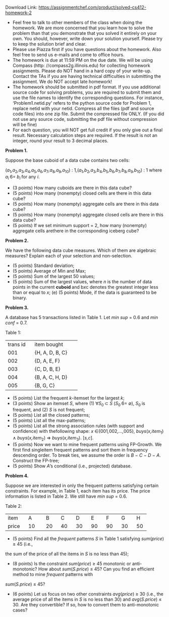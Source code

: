 Download Link: https://assignmentchef.com/product/solved-cs412-homework-2
<br>



<ul>

 <li>Feel free to talk to other members of the class when doing the homework. We are more concerned that you learn how to solve the problem than that you demonstrate that you solved it entirely on your own. You should, however, write down your solution yourself. Please try to keep the solution brief and clear.</li>

 <li>Please use Piazza first if you have questions about the homework. Also feel free to send us e-mails and come to office hours.</li>

 <li>The homework is due at 11:59 PM on the due date. We will be using Compass (http: //compass2g.illinois.edu) for collecting homework assignments. Please do NOT hand in a hard copy of your write-up. Contact the TAs if you are having technical difficulties in submitting the assignment. We do NOT accept late homework!</li>

 <li>The homework should be submitted in pdf format. If you use additional source code for solving problems, you are required to submit them and use the file names to identify the corresponding questions. For instance, ‘Problem1.netid.py’ refers to the python source code for Problem 1, replace netid with your netid. Compress all the files (pdf and source code files) into one zip file. Submit the compressed file ONLY. (If you did not use any source code, submitting the pdf file without compression will be fine)</li>

 <li>For each question, you will NOT get full credit if you only give out a final result. Necessary calculation steps are required. If the result is not an integer, round your result to 3 decimal places.</li>

</ul>

<strong>Problem 1.</strong>

Suppose the base cuboid of a data cube contains two cells:

(<em>a</em><sub>1</sub><em>,a</em><sub>2</sub><em>,a</em><sub>3</sub><em>,a</em><sub>4</sub><em>,a</em><sub>5</sub><em>,a</em><sub>6</sub><em>,a</em><sub>7</sub><em>,a</em><sub>8</sub><em>,a</em><sub>9</sub><em>,a</em><sub>10</sub>) : 1<em>,</em>(<em>a</em><u><sub>1</sub></u><em>,b</em><sub>2</sub><em>,a</em><u><sub>3</sub></u><em>,b</em><sub>4</sub><em>,b</em><sub>5</sub><em>,b</em><sub>6</sub><em>,b</em><sub>7</sub><em>,b</em><sub>8</sub><em>,a</em><u><sub>9</sub></u><em>,b</em><sub>10</sub>) : 1 where <em>a<sub>i </sub></em>6= <em>b<sub>i </sub></em>for any <em>i</em>.

<ul>

 <li>(3 points) How many cuboids are there in this data cube?</li>

 <li>(5 points) How many (nonempty) closed cells are there in this data cube?</li>

 <li>(5 points) How many (nonempty) aggregate cells are there in this data cube?</li>

 <li>(5 points) How many (nonempty) aggregate closed cells are there in this data cube?</li>

 <li>(5 points) If we set minimum support = 2, how many (nonempty) aggregate cells arethere in the corresponding iceberg cube?</li>

</ul>

<strong>Problem 2. </strong>

We have the following data cube measures. Which of them are algebraic measures? Explain each of your selection and non-selection.

<ul>

 <li>(5 points) Standard deviation;</li>

 <li>(5 points) Average of Min and Max;</li>

 <li>(5 points) Sum of the largest 50 values;</li>

 <li>(5 points) Sum of the largest values, where <em>n </em>is the number of data points in the current <strong>cuboid </strong>and b<em>x</em>c denotes the greatest integer less than or equal to <em>x</em>; (e) (5 points) Mode, if the data is guaranteed to be binary.</li>

</ul>

<strong>Problem 3. </strong>

A database has 5 transactions listed in Table 1. Let <em>min sup </em>= 0<em>.</em>6 and <em>min conf </em>= 0<em>.</em>7.

Table 1:

<table width="197">

 <tbody>

  <tr>

   <td width="69">trans id</td>

   <td width="128">item bought</td>

  </tr>

  <tr>

   <td width="69">001</td>

   <td width="128">{H, A, D, B, C}</td>

  </tr>

  <tr>

   <td width="69">002</td>

   <td width="128">{D, A, E, F}</td>

  </tr>

  <tr>

   <td width="69">003</td>

   <td width="128">{C, D, B, E}</td>

  </tr>

  <tr>

   <td width="69">004</td>

   <td width="128">{B, A, C, H, D}</td>

  </tr>

  <tr>

   <td width="69">005</td>

   <td width="128">{B, G, C}</td>

  </tr>

 </tbody>

</table>

<ul>

 <li>(5 points) List the frequent <em>k</em>-itemset for the largest <em>k</em>;</li>

 <li>(3 points) Show an itemset <em>S</em>, where (1) ∀<em>S</em><sub>0 </sub>⊂ <em>S </em>(<em>S</em><sub>0 </sub>6= ∅), <em>S</em><sub>0 </sub>is frequent, and (2) <em>S </em>is not frequent;</li>

 <li>(5 points) List all the closed patterns;</li>

 <li>(5 points) List all the max-patterns;</li>

 <li>(5 points) List all the strong association rules (with support and confidence) with thefollowing shape: <em>x </em>∈{001<em>,</em>002<em>,…,</em>005}<em>, buys</em>(<em>x,item</em><sub>1</sub>) ∧ <em>buys</em>(<em>x,item</em><sub>2</sub>) ⇒ <em>buys</em>(<em>x,item</em><sub>3</sub>). [<em>s,c</em>].</li>

 <li>(5 points) Now we want to mine frequent patterns using FP-Growth. We first find singleitem frequent patterns and sort them in frequency descending order. To break ties, we assume the order is <em>B </em>− <em>C </em>− <em>D </em>− <em>A</em>. Construct the FP-tree;</li>

 <li>(5 points) Show <em>A</em>’s conditional (i.e., projected) database.</li>

</ul>

<strong>Problem 4. </strong>

Suppose we are interested in only the frequent patterns satisfying certain constraints. For example, in Table 1, each item has its price. The price information is listed in Table 2. We still have <em>min sup </em>= 0<em>.</em>6.

Table 2:

<table width="301">

 <tbody>

  <tr>

   <td width="49">item</td>

   <td width="40">A</td>

   <td width="31">B</td>

   <td width="32">C</td>

   <td width="32">D</td>

   <td width="32">E</td>

   <td width="32">F</td>

   <td width="32">G</td>

   <td width="24">H</td>

  </tr>

  <tr>

   <td width="49">price</td>

   <td width="40">10</td>

   <td width="31">20</td>

   <td width="32">40</td>

   <td width="32">30</td>

   <td width="32">90</td>

   <td width="32">90</td>

   <td width="32">30</td>

   <td width="24">50</td>

  </tr>

 </tbody>

</table>

<ul>

 <li>(5 points) Find all the <em>frequent </em>patterns <em>S </em>in Table 1 satisfying <em>sum</em>(<em>price</em>) ≥ 45 (i.e.,</li>

</ul>

the sum of the price of all the items in <em>S </em>is no less than 45);

<ul>

 <li>(8 points) Is the constraint <em>sum</em>(<em>price</em>) ≥ 45 monotonic or anti-monotonic? How about <em>sum</em>(<em>S.price</em>) ≤ 45? Can you find an efficient method to mine <em>frequent </em>patterns with</li>

</ul>

<em>sum</em>(<em>S.price</em>) ≤ 45?

<ul>

 <li>(6 points) Let us focus on two other constraints <em>avg</em>(<em>price</em>) ≥ 30 (i.e., the average price of all the items in <em>S </em>is no less than 30) and <em>avg</em>(<em>S.price</em>) ≤ 30. Are they convertible? If so, how to convert them to anti-monotonic cases?</li>

</ul>